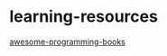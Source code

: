 # learning-resources

[awesome-programming-books](https://github.com/zero-equals-false/awesome-programming-books)
